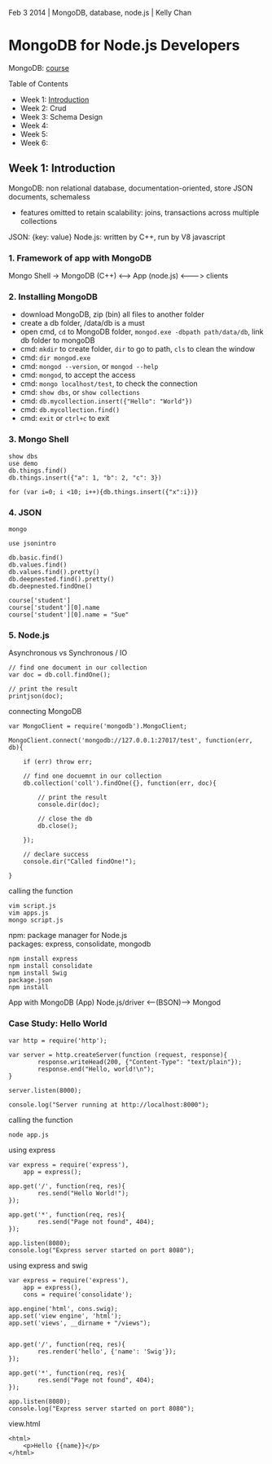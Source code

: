 Feb 3 2014 | MongoDB, database, node.js | Kelly Chan
# MongoDB for Node.js Developers

MongoDB: [course](https://education.mongodb.com/courses/10gen/M101JS/2014_March/about)

Table of Contents
- Week 1: [Introduction](https://github.com/KellyChan/notebook/blob/master/tech/20140203-MongoDB_for_Nodejs_Developers_Week1.md)
- Week 2: Crud
- Week 3: Schema Design
- Week 4: 
- Week 5: 
- Week 6:

## Week 1: Introduction

MongoDB: non relational database, documentation-oriented, store JSON documents, schemaless  
- features omitted to retain scalability: joins, transactions across multiple collections  

JSON: {key: value}
Node.js: written by C++, run by V8 javascript 

### 1. Framework of app with MongoDB
Mongo Shell -> MongoDB (C++) <--> App (node.js) <---> clients

### 2. Installing MongoDB

- download MongoDB, zip (bin) all files to another folder
- create a db folder, /data/db is a must
- open cmd, `cd` to MongoDB folder, `mongod.exe -dbpath path/data/db`, link db folder to mongoDB
- cmd: `mkdir` to create folder, `dir` to go to path, `cls` to clean the window
- cmd: `dir mongod.exe`
- cmd: `mongod --version`, or `mongod --help`
- cmd: `mongod`, to accept the access
- cmd: `mongo localhost/test`, to check the connection
- cmd: `show dbs`, or `show collections`
- cmd: `db.mycollection.insert({"Hello": "World"})`
- cmd: `db.mycollection.find()`
- cmd: `exit` or `ctrl+c` to exit

### 3. Mongo Shell

```
show dbs
use demo
db.things.find()
db.things.insert({"a": 1, "b": 2, "c": 3})

for (var i=0; i <10; i++){db.things.insert({"x":i})}
```

### 4. JSON

```
mongo

use jsonintro

db.basic.find()
db.values.find()
db.values.find().pretty()
db.deepnested.find().pretty()
db.deepnested.findOne()

course['student']
course['student'][0].name
course['student'][0].name = "Sue"
```

### 5. Node.js

Asynchronous vs Synchronous / IO

```
// find one document in our collection
var doc = db.coll.findOne();

// print the result
printjson(doc);
```
connecting MongoDB
```
var MongoClient = require('mongodb').MongoClient;

MongoClient.connect('mongodb://127.0.0.1:27017/test', function(err, db){

    if (err) throw err;
    
    // find one docuemnt in our collection
    db.collection('coll').findOne({}, function(err, doc){
    
        // print the result
        console.dir(doc);
        
        // close the db
        db.close();
        
    });
    
    // declare success
    console.dir("Called findOne!");
    
}
```
calling the function
```
vim script.js
vim apps.js
mongo script.js
```

npm: package manager for Node.js  
packages: express, consolidate, mongodb
```
npm install express
npm install consolidate
npm install Swig
package.json
npm install
```

App with MongoDB
(App) Node.js/driver <--(BSON)--> Mongod

### Case Study: Hello World

```
var http = require('http');

var server = http.createServer(function (request, response){
        response.writeHead(200, {"Content-Type": "text/plain"});
        response.end("Hello, world!\n");
}

server.listen(8000);

console.log("Server running at http://localhost:8000");
```
calling the function
```
node app.js
```

using express
```
var express = require('express'),
    app = express();

app.get('/', function(req, res){
        res.send("Hello World!");
});

app.get('*', function(req, res){
        res.send("Page not found", 404);
});

app.listen(8080);
console.log("Express server started on port 8080");
```
using express and swig
```
var express = require('express'),
    app = express(),
    cons = require('consolidate');

app.engine('html', cons.swig);
app.set('view engine', 'html');
app.set('views', __dirname + "/views");


app.get('/', function(req, res){
        res.render('hello', {'name': 'Swig'});
});

app.get('*', function(req, res){
        res.send("Page not found", 404);
});

app.listen(8080);
console.log("Express server started on port 8080");
```

view.html
```
<html>
    <p>Hello {{name}}</p>
</html>
```
